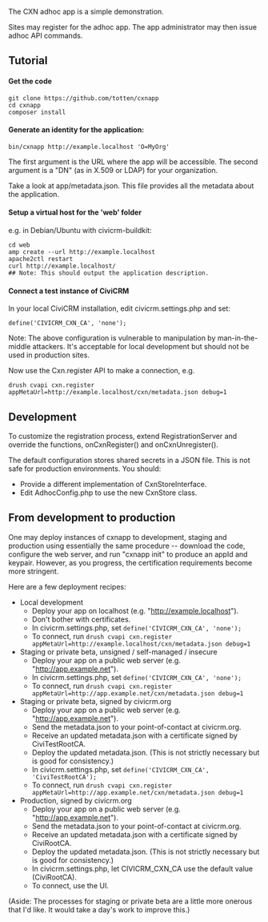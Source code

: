 The CXN adhoc app is a simple demonstration.

Sites may register for the adhoc app. The app administrator may then issue
adhoc API commands.

## Tutorial

#### Get the code

```
git clone https://github.com/totten/cxnapp
cd cxnapp
composer install
```

#### Generate an identity for the application:

```
bin/cxnapp http://example.localhost 'O=MyOrg'
```

The first argument is the URL where the app will be accessible. The second
argument is a "DN" (as in X.509 or LDAP) for your organization.

Take a look at app/metadata.json. This file provides all the metadata about
the application.

#### Setup a virtual host for the 'web' folder

e.g. in Debian/Ubuntu with civicrm-buildkit:

```
cd web
amp create --url http://example.localhost
apache2ctl restart
curl http://example.localhost/
## Note: This should output the application description.
```

#### Connect a test instance of CiviCRM

In your local CiviCRM installation, edit civicrm.settings.php
and set:

```
define('CIVICRM_CXN_CA', 'none');
```

Note: The above configuration is vulnerable to manipulation by
man-in-the-middle attackers.  It's acceptable for local development but
should not be used in production sites.

Now use the Cxn.register API to make a connection, e.g.

```
drush cvapi cxn.register appMetaUrl=http://example.localhost/cxn/metadata.json debug=1
```

## Development

To customize the registration process, extend RegistrationServer and
override the functions, onCxnRegister() and onCxnUnregister().

The default configuration stores shared secrets in a JSON file. This
is not safe for production environments.  You should:

 * Provide a different implementation of CxnStoreInterface.
 * Edit AdhocConfig.php to use the new CxnStore class.

## From development to production

One may deploy instances of cxnapp to development, staging and production
using essentially the same procedure -- download the code, configure the web
server, and run "cxnapp init" to produce an appId and keypair.  However, as
you progress, the certification requirements become more stringent.

Here are a few deployment recipes:

 * Local development
   * Deploy your app on localhost (e.g. "http://example.localhost").
   * Don't bother with certificates.
   * In civicrm.settings.php, set ```define('CIVICRM_CXN_CA', 'none');```
   * To connect, run ```drush cvapi cxn.register appMetaUrl=http://example.localhost/cxn/metadata.json debug=1```
 * Staging or private beta, unsigned / self-managed / insecure
   * Deploy your app on a public web server (e.g. "http://app.example.net").
   * In civicrm.settings.php, set ```define('CIVICRM_CXN_CA', 'none');```
   * To connect, run ```drush cvapi cxn.register appMetaUrl=http://app.example.net/cxn/metadata.json debug=1```
 * Staging or private beta, signed by civicrm.org
   * Deploy your app on a public web server (e.g. "http://app.example.net").
   * Send the metadata.json to your point-of-contact at civicrm.org.
   * Receive an updated metadata.json with a certificate signed by CiviTestRootCA.
   * Deploy the updated metadata.json. (This is not strictly necessary but is good for consistency.)
   * In civicrm.settings.php, set ```define('CIVICRM_CXN_CA', 'CiviTestRootCA');```
   * To connect, run ```drush cvapi cxn.register appMetaUrl=http://app.example.net/cxn/metadata.json debug=1```
 * Production, signed by civicrm.org
   * Deploy your app on a public web server (e.g. "http://app.example.net").
   * Send the metadata.json to your point-of-contact at civicrm.org.
   * Receive an updated metadata.json with a certificate signed by CiviRootCA.
   * Deploy the updated metadata.json. (This is not strictly necessary but is good for consistency.)
   * In civicrm.settings.php, let CIVICRM_CXN_CA use the default value (CiviRootCA).
   * To connect, use the UI.

(Aside: The processes for staging or private beta are a little more onerous
that I'd like.  It would take a day's work to improve this.)
